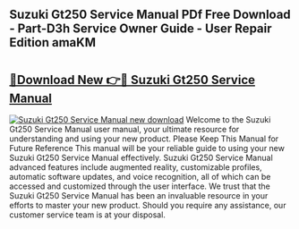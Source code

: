 ## Suzuki Gt250 Service Manual PDf Free Download - Part-D3h Service Owner Guide - User Repair Edition amaKM

# <h2><a href="http://cf25590.oget.top/?id=Suzuki+Gt250+Service+Manual">🔗Download New 👉🔴 Suzuki Gt250 Service Manual</a></h2>

[![Suzuki Gt250 Service Manual new download](https://i.imgur.com/5g1atiW.png)](http://cf25590.oget.top/?id=Suzuki+Gt250+Service+Manual)
Welcome to the Suzuki Gt250 Service Manual user manual, your ultimate resource for understanding and using your new product. Please Keep This Manual for Future Reference This manual will be your reliable guide to using your new Suzuki Gt250 Service Manual effectively. Suzuki Gt250 Service Manual advanced features include augmented reality, customizable profiles, automatic software updates, and voice recognition, all of which can be accessed and customized through the user interface. We trust that the Suzuki Gt250 Service Manual has been an invaluable resource in your efforts to master your new product. Should you require any assistance, our customer service team is at your disposal.
